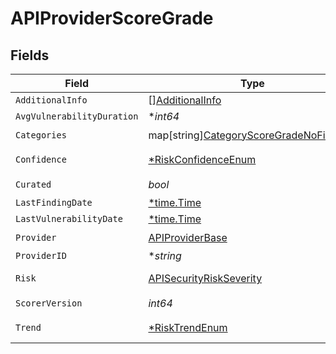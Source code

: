 # APIProviderScoreGrade


## Fields

| Field                                                                                          | Type                                                                                           | Required                                                                                       | Description                                                                                    |
| ---------------------------------------------------------------------------------------------- | ---------------------------------------------------------------------------------------------- | ---------------------------------------------------------------------------------------------- | ---------------------------------------------------------------------------------------------- |
| `AdditionalInfo`                                                                               | [][AdditionalInfo](../../models/shared/additionalinfo.md)                                      | :heavy_minus_sign:                                                                             | N/A                                                                                            |
| `AvgVulnerabilityDuration`                                                                     | **int64*                                                                                       | :heavy_minus_sign:                                                                             | N/A                                                                                            |
| `Categories`                                                                                   | map[string][CategoryScoreGradeNoFindings](../../models/shared/categoryscoregradenofindings.md) | :heavy_check_mark:                                                                             | N/A                                                                                            |
| `Confidence`                                                                                   | [*RiskConfidenceEnum](../../models/shared/riskconfidenceenum.md)                               | :heavy_minus_sign:                                                                             | An enumeration.                                                                                |
| `Curated`                                                                                      | *bool*                                                                                         | :heavy_check_mark:                                                                             | N/A                                                                                            |
| `LastFindingDate`                                                                              | [*time.Time](https://pkg.go.dev/time#Time)                                                     | :heavy_minus_sign:                                                                             | N/A                                                                                            |
| `LastVulnerabilityDate`                                                                        | [*time.Time](https://pkg.go.dev/time#Time)                                                     | :heavy_minus_sign:                                                                             | N/A                                                                                            |
| `Provider`                                                                                     | [APIProviderBase](../../models/shared/apiproviderbase.md)                                      | :heavy_check_mark:                                                                             | N/A                                                                                            |
| `ProviderID`                                                                                   | **string*                                                                                      | :heavy_minus_sign:                                                                             | N/A                                                                                            |
| `Risk`                                                                                         | [APISecurityRiskSeverity](../../models/shared/apisecurityriskseverity.md)                      | :heavy_check_mark:                                                                             | An `enum`eration.                                                                              |
| `ScorerVersion`                                                                                | *int64*                                                                                        | :heavy_check_mark:                                                                             | N/A                                                                                            |
| `Trend`                                                                                        | [*RiskTrendEnum](../../models/shared/risktrendenum.md)                                         | :heavy_minus_sign:                                                                             | An enumeration.                                                                                |